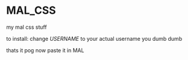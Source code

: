 # MAL_CSS
my mal css stuff


to install: change *USERNAME* to your actual username you dumb dumb

thats it pog now paste it in MAL
